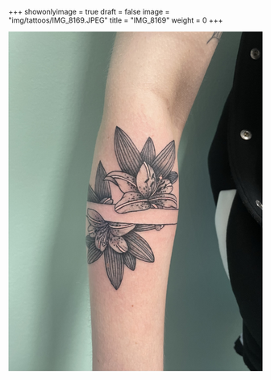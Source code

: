 +++
showonlyimage = true
draft = false
image = "img/tattoos/IMG_8169.JPEG"
title = "IMG_8169"
weight = 0
+++

![image](/img/tattoos/IMG_8169.JPEG)
